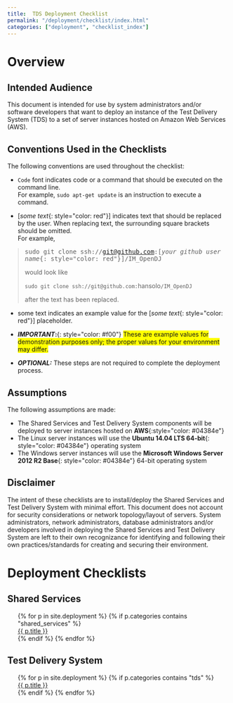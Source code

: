 ```yaml
---
title:  TDS Deployment Checklist
permalink: "/deployment/checklist/index.html"
categories: ["deployment", "checklist_index"]
---
```


# Overview

## Intended Audience
This document is intended for use by system administrators and/or software developers that want to deploy an instance of the Test Delivery System (TDS) to a set of server instances hosted on Amazon Web Services (AWS).

## Conventions Used in the Checklists
The following conventions are used throughout the checklist:

* `Code` font indicates code or a command that should be executed on the command line.<br>For example, `sudo apt-get update` is an instruction to execute a command.

* [*some text*{: style="color: red"}] indicates text that should be replaced by the user.  When replacing text, the surrounding square brackets should be omitted.<br>For example,

> <span style="font-family: 'Lucida Console', Monaco, monospace">sudo git clone ssh://git@github.com:[*your github user name*{: style="color: red"}]/IM_OpenDJ</span>
>
> would look like
>
> `sudo git clone ssh://git@github.com:`<span class="placeholder-example">hansolo</span>`/IM_OpenDJ`
>
> after the text has been replaced.
>
>

* <span class="placeholder-example">some text</span> indicates an example value for the [*some text*{: style="color: red"}] placeholder.
* ***IMPORTANT*:**{: style="color: #f00"} <span style=" background-color: #ff0;">These are example values for demonstration purposes only; the proper values for your environment may differ.</span>

* ***OPTIONAL:***  These steps are not required to complete the deployment process.

## Assumptions
The following assumptions are made:

* The Shared Services and Test Delivery System components will be deployed to server instances hosted on **AWS**{:style="color: #04384e"}
* The Linux server instances will use the **Ubuntu 14.04 LTS 64-bit**{: style="color: #04384e"} operating system
* The Windows server instances will use the **Microsoft Windows Server 2012 R2 Base**{: style="color: #04384e"} 64-bit operating system

## Disclaimer
The intent of these checklists are to install/deploy the Shared Services and Test Delivery System with minimal effort.  This document does not account for security considerations or network topology/layout of servers.  System administrators, network administrators, database administrators and/or developers involved in deploying the Shared Services and Test Delivery System are left to their own recognizance for identifying and following their own practices/standards for creating and securing their environment.

# Deployment Checklists

## Shared Services
<ul id="dc_toc" style="list-style: none">
    {% for p in site.deployment %}
        {% if p.categories contains "shared_services" %}
            <li><a href="{{ p.url }}">{{ p.title }}</a></li>
        {% endif %}
    {% endfor %}
</ul>

## Test Delivery System
<ul id="dc_toc" style="list-style: none">
    {% for p in site.deployment %}
        {% if p.categories contains "tds" %}
            <li><a href="{{ p.url }}">{{ p.title }}</a></li>
        {% endif %}
    {% endfor %}
</ul>